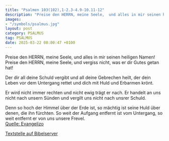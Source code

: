 ```yaml
---
title: "Psalmen 103(102),1-2.3-4.9-10.11-12"
description: "Preise den HERRN, meine Seele,  und alles in mir seinen heiligen Namen! Preise den HERRN, meine Seele,  und vergiss nicht, was er dir Gutes getan hat!  Der dir all deine Schuld vergibt  und all deine Gebrechen heilt, der dein Leben vor dem Untergang rettet  und dich mit Huld ...."
images:
- "/symbols/psalmus.jpg"
layout: post
category: PSALMUS
tag: PSALMUS
date: 2025-03-22 08:00:47 +0100
---
```

Preise den HERRN, meine Seele, 
und alles in mir seinen heiligen Namen!
Preise den HERRN, meine Seele, 
und vergiss nicht, was er dir Gutes getan hat!

Der dir all deine Schuld vergibt 
und all deine Gebrechen heilt,
der dein Leben vor dem Untergang rettet 
und dich mit Huld und Erbarmen krönt.<!--more-->

Er wird nicht immer rechten 
und nicht ewig trägt er nach.
Er handelt an uns nicht nach unsern Sünden 
und vergilt uns nicht nach unsrer Schuld.

Denn so hoch der Himmel über der Erde ist, 
so mächtig ist seine Huld über denen, die ihn fürchten.
So weit der Aufgang entfernt ist vom Untergang, 
so weit entfernt er von uns unsere Frevel.<br>
[Quelle: Evangelizo](https://evangeliumtagfuertag.org/DE/gospel)

[Textstelle auf Bibelserver](https://www.bibleserver.com/EU/ps103(102),1-2.3-4.9-10.11-12)
